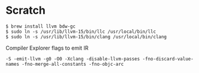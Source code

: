 # Scratch

```
$ brew install llvm bdw-gc
$ sudo ln -s /usr/lib/llvm-15/bin/llc /usr/local/bin/llc
$ sudo ln -s /usr/lib/llvm-15/bin/clang /usr/local/bin/clang
```

Compiler Explorer flags to emit IR

```
-S -emit-llvm -g0 -O0 -Xclang -disable-llvm-passes -fno-discard-value-names -fno-merge-all-constants -fno-objc-arc
```
